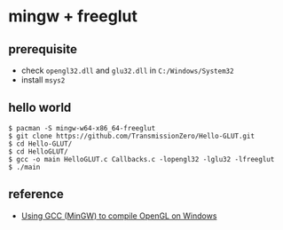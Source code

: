 # mingw + freeglut

## prerequisite

- check `opengl32.dll` and `glu32.dll` in `C:/Windows/System32`
- install `msys2`

## hello world

```
$ pacman -S mingw-w64-x86_64-freeglut
$ git clone https://github.com/TransmissionZero/Hello-GLUT.git
$ cd Hello-GLUT/
$ cd HelloGLUT/
$ gcc -o main HelloGLUT.c Callbacks.c -lopengl32 -lglu32 -lfreeglut
$ ./main
```

## reference

- [Using GCC (MinGW) to compile OpenGL on Windows](https://stackoverflow.com/questions/2568067/using-gcc-mingw-to-compile-opengl-on-windows)

